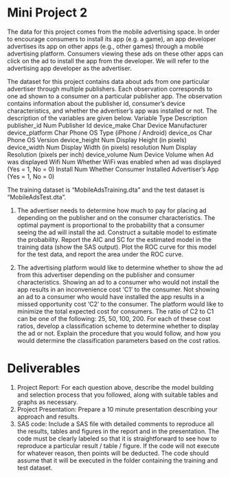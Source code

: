 # Mini Project 2


The data for this project comes from the mobile advertising space. In order to encourage consumers to install its app (e.g. a game), an app developer advertises its app on other apps (e.g., other games) through a mobile advertising platform. Consumers viewing these ads on these other apps can click on the ad to install the app from the developer. We will refer to the advertising app developer as the advertiser. 

The dataset for this project contains data about ads from one particular advertiser through multiple publishers. Each observation corresponds to one ad shown to a consumer on a particular publisher app. The observation contains information about the publisher id, consumer’s device characteristics, and whether the advertiser’s app was installed or not. The description of the variables are given below. 
Variable	Type	Description
publisher_id	Num	Publisher Id
device_make	Char	Device Manufacturer
device_platform	Char	Phone OS Type (iPhone / Android)
device_os	Char	Phone OS Version
device_height	Num	Display Height (in pixels)
device_width	Num	Display Width (in pixels)
resolution	Num	Display Resolution (pixels per inch)
device_volume	Num	Device Volume when Ad was displayed
Wifi	Num	Whether WiFi was enabled when ad was displayed (Yes = 1, No = 0)
Install	Num	Whether Consumer Installed Advertiser’s App (Yes = 1, No = 0)

The training dataset is “MobileAdsTraining.dta” and the test dataset is “MobileAdsTest.dta”.

1.	The advertiser needs to determine how much to pay for placing ad depending on the publisher and on the consumer characteristics. The optimal payment is proportional to the probability that a consumer seeing the ad will install the ad. Construct a suitable model to estimate the probability. Report the AIC and SC for the estimated model in the training data (show the SAS output). Plot the ROC curve for this model for the test data, and report the area under the ROC curve. 

2.	The advertising platform would like to determine whether to show the ad from this advertiser depending on the publisher and consumer characteristics. Showing an ad to a consumer who would not install the app results in an inconvenience cost ‘C1’ to the consumer. Not showing an ad to a consumer who would have installed the app results in a missed opportunity cost ‘C2’ to the consumer. The platform would like to minimize the total expected cost for consumers. The ratio of C2 to C1 can be one of the following: 25, 50, 100, 200. For each of these cost ratios, develop a classification scheme to determine whether to display the ad or not. Explain the procedure that you would follow, and how you would determine the classification parameters based on the cost ratios.

# Deliverables
1.	Project Report: For each question above, describe the model building and selection process that you followed, along with suitable tables and graphs as necessary.
2.	Project Presentation: Prepare a 10 minute presentation describing your approach and results.  
3.	SAS code: Include a SAS file with detailed comments to reproduce all the results, tables and figures in the report and in the presentation. The code must be clearly labeled so that it is straightforward to see how to reproduce a particular result / table / figure. If the code will not execute for whatever reason, then points will be deducted. The code should assume that it will be executed in the folder containing the training and test dataset.
